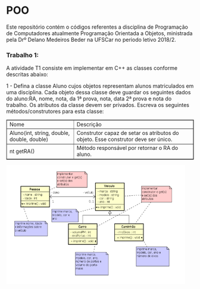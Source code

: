 # POO
Este repositório contém o códigos referentes a disciplina de Programação de Computadores atualmente Programação Orientada a Objetos, ministrada pela Drº Delano Medeiros Beder na UFSCar no periodo letivo 2018/2.

<h3><b>Trabalho 1:</b></h3>
<p>A atividade T1 consiste em implementar em C++ as classes conforme descritas abaixo:</p>
1 - Defina a classe Aluno cujos objetos representam alunos matriculados em uma disciplina. Cada objeto dessa classe deve guardar os seguintes dados do aluno:RA, nome, nota, da 1ª prova, nota, data 2ª prova e nota  do  trabalho. Os atributos da classe devem ser privados. Escreva os seguintes métodos/construtores para esta classe:
<table border="1"><tr><td>Nome</td><td>Descrição</td></tr>
<tr><td>Aluno(int, string, double, double, double)</td><td>Construtor capaz de setar os atributos do objeto. Esse construtor deve ser único.</td></p></tr>
<tr><td>nt getRA()</td><td>Método responsável por retornar o RA do aluno.</td></p></tr></table>




<img src="https://github.com/gabriel61944307/POO/blob/master/Trabalho_2/T2_POO.png" alt="some text" width=480 height=320>
